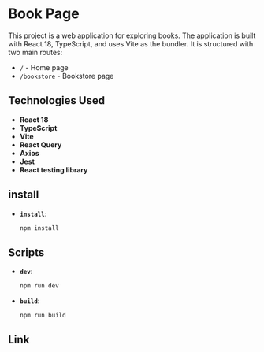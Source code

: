 # Book Page

This project is a web application for exploring books. The application is built with React 18, TypeScript, and uses Vite as the bundler. It is structured with two main routes:

- `/` - Home page
- `/bookstore` - Bookstore page

## Technologies Used

- **React 18**
- **TypeScript**
- **Vite**
- **React Query**
- **Axios**
- **Jest**
- **React testing library**

## install

- **`install`**:
  ```bash
  npm install

## Scripts

- **`dev`**:
  ```bash
  npm run dev

- **`build`**:
  ```bash
  npm run build

## Link
